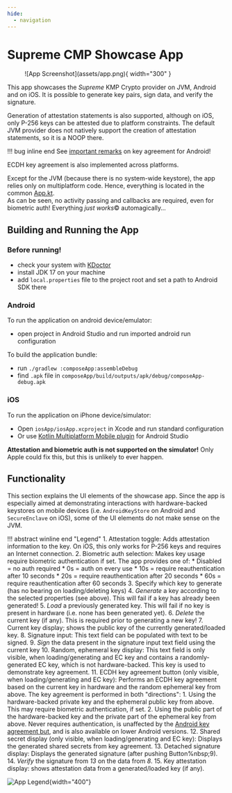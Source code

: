 ```yaml
---
hide:
  - navigation
---
```


# Supreme CMP Showcase App

<figure markdown="span">
![App Screenshot](assets/app.png){ width="300" }
</figure>


This app showcases the _Supreme_ KMP Crypto provider on JVM, Android and on iOS.
It is possible to generate key pairs, sign data, and verify the signature.

Generation of attestation statements is also supported, although on iOS, only P-256 keys can be attested due to platform constraints.
The default JVM provider does not natively support the creation of attestation statements, so it is a NOOP there.

!!! bug inline end
    See [important remarks](features.md#android-key-agreement) on key agreement for Android!

ECDH key agreement is also implemented across platforms.

Except for the JVM (because there is no system-wide keystore), the app relies only on multiplatform code.
Hence, everything is located in the common [App.kt](https://github.com/a-sit-plus/signum/blob/main/demoapp/composeApp/src/commonMain/kotlin/at/asitplus/cryptotest/App.kt).  
As can be seen, no activity passing and callbacks are required, even for biometric auth! Everything _just works_&copy; automagically…

## Building and Running the App

### Before running!
- check your system with [KDoctor](https://github.com/Kotlin/kdoctor)
- install JDK 17 on your machine
- add `local.properties` file to the project root and set a path to Android SDK there

### Android
To run the application on android device/emulator:
- open project in Android Studio and run imported android run configuration

To build the application bundle:
- run `./gradlew :composeApp:assembleDebug`
- find `.apk` file in `composeApp/build/outputs/apk/debug/composeApp-debug.apk`

### iOS
To run the application on iPhone device/simulator:
- Open `iosApp/iosApp.xcproject` in Xcode and run standard configuration
- Or use [Kotlin Multiplatform Mobile plugin](https://plugins.jetbrains.com/plugin/14936-kotlin-multiplatform-mobile) for Android Studio

**Attestation and biometric auth is not supported on the simulator!** Only Apple could fix this, but this is unlikely to ever happen.

## Functionality
This section explains the UI elements of the showcase app.
Since the app is especially aimed at demonstrating interactions with hardware-backed keystores on mobile devices
(i.e. `AndroidKeyStore` on Android and `SecureEnclave` on iOS), some of the UI elements do not make sense on the JVM.

!!! abstract winline end "Legend"
    1. Attestation toggle: Adds attestation information to the key. On iOS, this only works for P-256 keys and requires an Internet connection.
    2. Biometric auth selection: Makes key usage require biometric authentication if set. The app provides one of:
        * Disabled = no auth required
        * 0s = auth on every use
        * 10s = require reauthentication after 10 seconds
        * 20s = require reauthentication after 20 seconds
        * 60s = require reauthentication after 60 seconds
    3. Specify which key to generate (has no bearing on loading/deleting keys)
    4. _Generate_ a key according to the selected properties (see above). This will fail if a key has already been generated!
    5. _Load_ a previously generated key. This will fail if no key is present in hardware (i.e. none has been generated yet).
    6. _Delete_ the current key (if any). This is required prior to generating a new key!
    7. Current key display; shows the public key of the currently generated/loaded key.
    8. Signature input: This text field can be populated with text to be signed.
    9. _Sign_ the data present in the signature input text field using the current key
    10. Random, ephemeral key display: This text field is only visible, when loading/generating and EC key and contains a randomly-generated
    EC key, which is not hardware-backed. This key is used to demonstrate key agreement.
    11. ECDH key agreement button (only visible, when loading/generating and EC key): Performs an ECDH key agreement based on the current key in hardware and the random ephemeral key from above.
    The key agreement is performed in both "directions":
        1. Using the hardware-backed private key and the ephemeral public key from above. This may require biometric authentication, if set.
        2. Using the public part of the hardware-backed key and the private part of the ephemeral key from above. Never requires authentication,
        is unaffected by the [Android key agreement but](features.md#android-key-agreement), and is also available on lower Android versions.
    12. Shared secret display (only visible, when loading/generating and EC key): Displays the generated shared secrets from key agreement.
    13. Detached signature display: Displays the generated signature (after pushing Button%nbsp;9).
    14. _Verify_ the signature from _13_ on the data from _8_.
    15. Key attestation display: shows attestation data from a generated/loaded key (if any).

![App Legend](assets/legend.png){width="400"}


